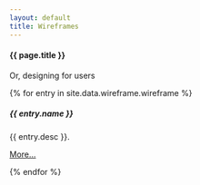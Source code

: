 ```yaml
---
layout: default
title: Wireframes
---
```

#### {{ page.title }}

<p>Or, designing for users</p>

{% for entry in site.data.wireframe.wireframe %}
<div class="container mt-3">
  <div class="media border p-3">
    <div class="media-body">
      <h5>{{ entry.name }} </h5>
      <p>{{ entry.desc }}.</p>
	  <p><a href = "{{ entry.demo }}">More...</a></p>
    </div><!-- media-body  -->
  </div><!-- media -->
</div><!-- container mt-3 -->
{% endfor %}